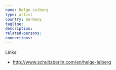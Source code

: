 ```yaml
---
name: Helge Leiberg
type: artist
country: Germany
tagline:
description:
related-persons:
connections:
---
```

Links:
* <http://www.schultzberlin.com/en/helge-leiberg>
